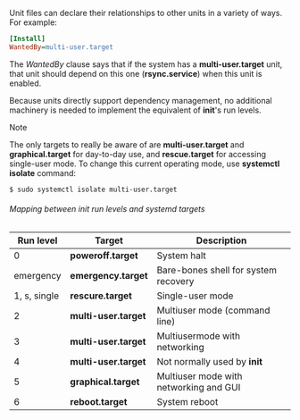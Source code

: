 Unit files can declare their relationships to other units in a variety of ways.
For example:
```ini
[Install]
WantedBy=multi-user.target
```
The *WantedBy* clause says that if the system has a **multi-user.target** unit, that unit should depend on this one (**rsync.service**) when this unit is enabled.

Because units directly support dependency management, no additional machinery is needed to implement the equivalent of **init**'s run levels.

>[!note]
>The only targets to really be aware of are **multi-user.target** and **graphical.target** for day-to-day use, and **rescue.target** for accessing single-user mode.
>To change this current operating mode, use **systemctl isolate** command:
>
>```shell
>$ sudo systemctl isolate multi-user.target
>```

###### Mapping between init run levels and systemd targets

| Run level    | Target                | Description                            |
| ------------ | --------------------- | -------------------------------------- |
| 0            | **poweroff.target**   | System halt                            |
| emergency    | **emergency.target**  | Bare-bones shell for system recovery   |
| 1, s, single | **rescure.target**    | Single-user mode                       |
| 2            | **multi-user.target** | Multiuser mode (command line)          |
| 3            | **multi-user.target** | Multiusermode with networking          |
| 4            | **multi-user.target** | Not normally used by **init**          |
| 5            | **graphical.target**  | Multiuser mode with networking and GUI |
| 6            | **reboot.target**     | System reboot                          |

